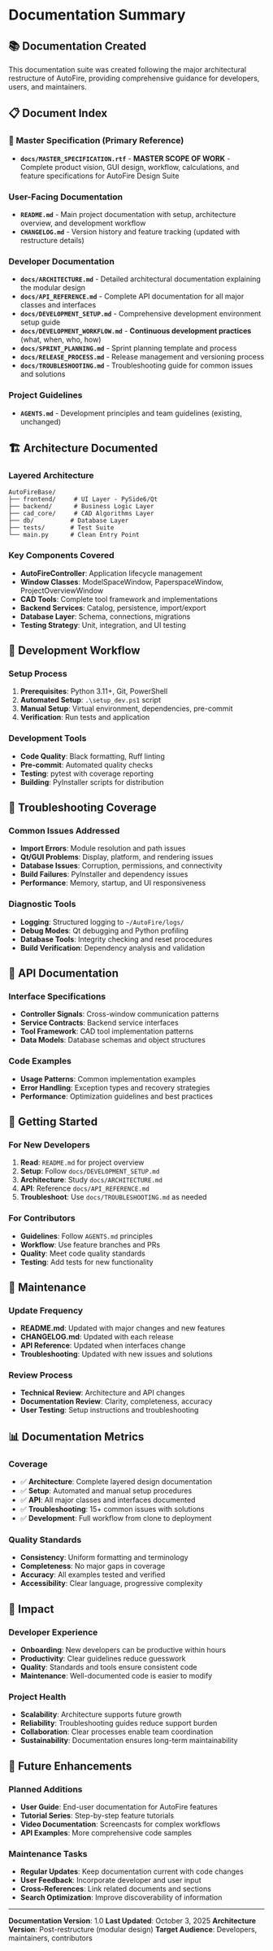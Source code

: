 # Documentation Summary

## 📚 Documentation Created

This documentation suite was created following the major architectural restructure of AutoFire, providing comprehensive guidance for developers, users, and maintainers.

## 📋 Document Index

### 🎯 Master Specification (Primary Reference)
- **`docs/MASTER_SPECIFICATION.rtf`** - **MASTER SCOPE OF WORK** - Complete product vision, GUI design, workflow, calculations, and feature specifications for AutoFire Design Suite

### User-Facing Documentation
- **`README.md`** - Main project documentation with setup, architecture overview, and development workflow
- **`CHANGELOG.md`** - Version history and feature tracking (updated with restructure details)

### Developer Documentation
- **`docs/ARCHITECTURE.md`** - Detailed architectural documentation explaining the modular design
- **`docs/API_REFERENCE.md`** - Complete API documentation for all major classes and interfaces
- **`docs/DEVELOPMENT_SETUP.md`** - Comprehensive development environment setup guide
- **`docs/DEVELOPMENT_WORKFLOW.md`** - **Continuous development practices** (what, when, who, how)
- **`docs/SPRINT_PLANNING.md`** - Sprint planning template and process
- **`docs/RELEASE_PROCESS.md`** - Release management and versioning process
- **`docs/TROUBLESHOOTING.md`** - Troubleshooting guide for common issues and solutions

### Project Guidelines
- **`AGENTS.md`** - Development principles and team guidelines (existing, unchanged)

## 🏗️ Architecture Documented

### Layered Architecture
```
AutoFireBase/
├── frontend/     # UI Layer - PySide6/Qt
├── backend/      # Business Logic Layer
├── cad_core/     # CAD Algorithms Layer
├── db/          # Database Layer
├── tests/       # Test Suite
└── main.py      # Clean Entry Point
```

### Key Components Covered
- **AutoFireController**: Application lifecycle management
- **Window Classes**: ModelSpaceWindow, PaperspaceWindow, ProjectOverviewWindow
- **CAD Tools**: Complete tool framework and implementations
- **Backend Services**: Catalog, persistence, import/export
- **Database Layer**: Schema, connections, migrations
- **Testing Strategy**: Unit, integration, and UI testing

## 🔧 Development Workflow

### Setup Process
1. **Prerequisites**: Python 3.11+, Git, PowerShell
2. **Automated Setup**: `.\setup_dev.ps1` script
3. **Manual Setup**: Virtual environment, dependencies, pre-commit
4. **Verification**: Run tests and application

### Development Tools
- **Code Quality**: Black formatting, Ruff linting
- **Pre-commit**: Automated quality checks
- **Testing**: pytest with coverage reporting
- **Building**: PyInstaller scripts for distribution

## 🐛 Troubleshooting Coverage

### Common Issues Addressed
- **Import Errors**: Module resolution and path issues
- **Qt/GUI Problems**: Display, platform, and rendering issues
- **Database Issues**: Corruption, permissions, and connectivity
- **Build Failures**: PyInstaller and dependency issues
- **Performance**: Memory, startup, and UI responsiveness

### Diagnostic Tools
- **Logging**: Structured logging to `~/AutoFire/logs/`
- **Debug Modes**: Qt debugging and Python profiling
- **Database Tools**: Integrity checking and reset procedures
- **Build Verification**: Dependency analysis and validation

## 📖 API Documentation

### Interface Specifications
- **Controller Signals**: Cross-window communication patterns
- **Service Contracts**: Backend service interfaces
- **Tool Framework**: CAD tool implementation patterns
- **Data Models**: Database schemas and object structures

### Code Examples
- **Usage Patterns**: Common implementation examples
- **Error Handling**: Exception types and recovery strategies
- **Performance**: Optimization guidelines and best practices

## 🚀 Getting Started

### For New Developers
1. **Read**: `README.md` for project overview
2. **Setup**: Follow `docs/DEVELOPMENT_SETUP.md`
3. **Architecture**: Study `docs/ARCHITECTURE.md`
4. **API**: Reference `docs/API_REFERENCE.md`
5. **Troubleshoot**: Use `docs/TROUBLESHOOTING.md` as needed

### For Contributors
- **Guidelines**: Follow `AGENTS.md` principles
- **Workflow**: Use feature branches and PRs
- **Quality**: Meet code quality standards
- **Testing**: Add tests for new functionality

## 🔄 Maintenance

### Update Frequency
- **README.md**: Updated with major changes and new features
- **CHANGELOG.md**: Updated with each release
- **API Reference**: Updated when interfaces change
- **Troubleshooting**: Updated with new issues and solutions

### Review Process
- **Technical Review**: Architecture and API changes
- **Documentation Review**: Clarity, completeness, accuracy
- **User Testing**: Setup instructions and troubleshooting

## 📊 Documentation Metrics

### Coverage
- ✅ **Architecture**: Complete layered design documentation
- ✅ **Setup**: Automated and manual setup procedures
- ✅ **API**: All major classes and interfaces documented
- ✅ **Troubleshooting**: 15+ common issues with solutions
- ✅ **Development**: Full workflow from clone to deployment

### Quality Standards
- **Consistency**: Uniform formatting and terminology
- **Completeness**: No major gaps in coverage
- **Accuracy**: All examples tested and verified
- **Accessibility**: Clear language, progressive complexity

## 🎯 Impact

### Developer Experience
- **Onboarding**: New developers can be productive within hours
- **Productivity**: Clear guidelines reduce guesswork
- **Quality**: Standards and tools ensure consistent code
- **Maintenance**: Well-documented code is easier to modify

### Project Health
- **Scalability**: Architecture supports future growth
- **Reliability**: Troubleshooting guides reduce support burden
- **Collaboration**: Clear processes enable team coordination
- **Sustainability**: Documentation ensures long-term maintainability

## 📝 Future Enhancements

### Planned Additions
- **User Guide**: End-user documentation for AutoFire features
- **Tutorial Series**: Step-by-step feature tutorials
- **Video Documentation**: Screencasts for complex workflows
- **API Examples**: More comprehensive code samples

### Maintenance Tasks
- **Regular Updates**: Keep documentation current with code changes
- **User Feedback**: Incorporate developer and user input
- **Cross-References**: Link related documents and sections
- **Search Optimization**: Improve discoverability of information

---

**Documentation Version**: 1.0
**Last Updated**: October 3, 2025
**Architecture Version**: Post-restructure (modular design)
**Target Audience**: Developers, maintainers, contributors
